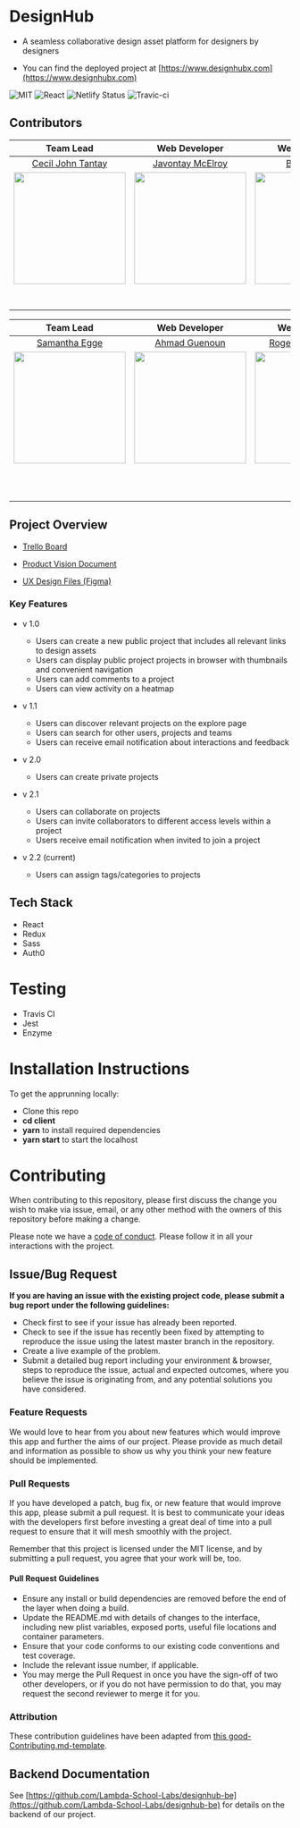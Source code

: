 # DesignHub

- A seamless collaborative design asset platform for designers by designers

- You can find the deployed project at [https://www.designhubx.com](https://www.designhubx.com)

![MIT](https://img.shields.io/packagist/l/doctrine/orm.svg)
![React](https://img.shields.io/badge/react-v16.7.0--alpha.2-blue.svg)
![Netlify Status](https://api.netlify.com/api/v1/badges/b5c4db1c-b10d-42c3-b157-3746edd9e81d/deploy-status)
![Travic-ci](https://travis-ci.com/Lambda-School-Labs/designhub-fe.svg?branch=master)

<!-- more info on using badges [here](https://github.com/badges/shields) -->

## Contributors

Team Lead|Web Developer|Web Developer|Web Developer|Web Developer|UX Designer|UX Designer|
:-:|:-:|:-:|:-:|:-:|:-:|:-:|
[Cecil John Tantay](https://github.com/cjbt)|[Javontay McElroy](https://github.com/javontaymcelroy)|[Bradley Ball](https://github.com/cacheup)|[Michael VanSleen](https://github.com/mansleen)|[Ian Belknap](https://github.com/ian84be)|[Landon Bassett](https://github.com/)|[Zeke Kooyer](https://github.com/) |
[<img src="https://avatars3.githubusercontent.com/u/8962594?s=460&v=4" width = "200" />](https://github.com/cjbt)|[<img src="https://avatars1.githubusercontent.com/u/46494741?s=460&v=4" width = "200" />](https://github.com/javontaymcelroy)|[<img src="https://avatars0.githubusercontent.com/u/42074251?s=460&v=4" width = "200" />](https://github.com/cacheup)|[<img src="https://avatars2.githubusercontent.com/u/40153979?s=460&v=4" width = "200" />](https://github.com/mansleen)|[<img src="https://avatars1.githubusercontent.com/u/45476409?s=460&v=4" width = "200" />](https://github.com/ian84be)|[<img src="https://media.licdn.com/dms/image/C5603AQHqVrGSQE3Z2g/profile-displayphoto-shrink_800_800/0?e=1573689600&v=beta&t=f4o8MuqMwqtGsc5x4Cs_y0h3yNgEELZJrRixwhXzroo" width = "200" />](https://github.com/) | [<img src="https://media.licdn.com/dms/image/C4E03AQFbK4vR_04iOg/profile-displayphoto-shrink_800_800/0?e=1573689600&v=beta&t=97iobcc6eDA_mVCCU-xLVv7LLxgA2atDN0mieGIYXXg" width = "200" />](https://github.com/) |
[<img src="https://github.com/favicon.ico" width="15"> ](https://github.com/cjbt)|[<img src="https://github.com/favicon.ico" width="15"> ](https://github.com/javontaymcelroy)|[<img src="https://github.com/favicon.ico" width="15"> ](https://github.com/cacheup)|[<img src="https://github.com/favicon.ico" width="15"> ](https://github.com/mansleen)|[<img src="https://github.com/favicon.ico" width="15"> ](https://github.com/ian84be)|[<img src="https://github.com/favicon.ico" width="15"> ](https://github.com/) | [<img src="https://github.com/favicon.ico" width="15"> ](https://github.com/) |
[<img src="https://static.licdn.com/sc/h/al2o9zrvru7aqj8e1x2rzsrca" width="15">](https://www.linkedin.com/in/cjtantay/) | [ <img src="https://static.licdn.com/sc/h/al2o9zrvru7aqj8e1x2rzsrca" width="15"> ](https://www.linkedin.com/in/javontay-mcelroy-663b81bb/) | [ <img src="https://static.licdn.com/sc/h/al2o9zrvru7aqj8e1x2rzsrca" width="15"> ](https://www.linkedin.com/) | [ <img src="https://static.licdn.com/sc/h/al2o9zrvru7aqj8e1x2rzsrca" width="15"> ](https://www.linkedin.com/in/michael-vansleen/) | [ <img src="https://static.licdn.com/sc/h/al2o9zrvru7aqj8e1x2rzsrca" width="15"> ](https://www.linkedin.com/in/ian-belknap/) | [ <img src="https://static.licdn.com/sc/h/al2o9zrvru7aqj8e1x2rzsrca" width="15"> ](https://www.linkedin.com/in/lantbas/) | [ <img src="https://static.licdn.com/sc/h/al2o9zrvru7aqj8e1x2rzsrca" width="15"> ](https://www.linkedin.com/in/zeke-kooyer-b30016aa/) |

Team Lead|Web Developer|Web Developer|Web Developer|Web Developer|Web Developer|Web Developer|UX Designer|
:-:|:-:|:-:|:-:|:-:|:-:|:-:|:-:|
[Samantha Egge](https://github.com/SamanthaEgge)|[Ahmad Guenoun](https://github.com/amguenoun)|[Roger McConkie Jr.](https://github.com/rogermcconkiejr)|[Tisha Holder](https://github.com/TishaHolder)|[Mohammad Tourjoman](https://github.com/mtourj)|[Shannon Reed](https://github.com/shanreed)|[Jenn Soderborg](https://github.com/jsoderborg7)|[Peter Noel](https://github.com/) |
[<img src="https://avatars0.githubusercontent.com/u/49916365?s=460&v=4" width = "200" />](https://github.com/SamanthaEgge)|[<img src="https://avatars2.githubusercontent.com/u/45905506?s=460&v=4" width = "200" />](https://github.com/amguenoun)|[<img src="https://avatars1.githubusercontent.com/u/41711405?s=460&v=4" width = "200" />](https://github.com/rogermcconkiejr)|[<img src="https://avatars3.githubusercontent.com/u/50963507?s=460&v=4" width = "200" />](https://github.com/TishaHolder)|[<img src="https://avatars0.githubusercontent.com/u/8114139?s=460&v=4" width = "200" />](https://github.com/mtourj)|[<img src="https://avatars2.githubusercontent.com/u/44705472?s=460&v=4" width = "200" />](https://github.com/shanreed) | [<img src="https://avatars3.githubusercontent.com/u/52469600?s=460&v=4" width = "200" />](https://github.com/jsoderborg7) | [<img src="https://media.licdn.com/dms/image/C4E03AQFbK4vR_04iOg/profile-displayphoto-shrink_800_800/0?e=1573689600&v=beta&t=97iobcc6eDA_mVCCU-xLVv7LLxgA2atDN0mieGIYXXg" width = "200" />](https://github.com/) |
[<img src="https://github.com/favicon.ico" width="15"> ](https://github.com/SamanthaEgge)|[<img src="https://github.com/favicon.ico" width="15"> ](https://github.com/amguenoun)|[<img src="https://github.com/favicon.ico" width="15"> ](https://github.com/rogermcconkiejr)|[<img src="https://github.com/favicon.ico" width="15"> ](https://github.com/TishaHolder)|[<img src="https://github.com/favicon.ico" width="15"> ](https://github.com/mtourj)|[<img src="https://github.com/favicon.ico" width="15"> ](https://github.com/shanreed) | [<img src="https://github.com/favicon.ico" width="15"> ](https://github.com/jsoderborg7) | [<img src="https://github.com/favicon.ico" width="15"> ](https://github.com/) |
[<img src="https://static.licdn.com/sc/h/al2o9zrvru7aqj8e1x2rzsrca" width="15">](https://www.linkedin.com/in/samantha-egge/) | [ <img src="https://static.licdn.com/sc/h/al2o9zrvru7aqj8e1x2rzsrca" width="15"> ](https://www.linkedin.com/in/) | [ <img src="https://static.licdn.com/sc/h/al2o9zrvru7aqj8e1x2rzsrca" width="15"> ](https://www.linkedin.com/in/roger-mcconkie-jr/) | [ <img src="https://static.licdn.com/sc/h/al2o9zrvru7aqj8e1x2rzsrca" width="15"> ](https://www.linkedin.com/in/tishaholder/) | [ <img src="https://static.licdn.com/sc/h/al2o9zrvru7aqj8e1x2rzsrca" width="15"> ](https://www.linkedin.com/in/mohammad-tourjoman-6b811259/) | [ <img src="https://static.licdn.com/sc/h/al2o9zrvru7aqj8e1x2rzsrca" width="15"> ](https://www.linkedin.com/in/shannonreedtechset5/) | [ <img src="https://static.licdn.com/sc/h/al2o9zrvru7aqj8e1x2rzsrca" width="15"> ](https://www.linkedin.com/in/jsoderborg7/) 
| [ <img src="https://static.licdn.com/sc/h/al2o9zrvru7aqj8e1x2rzsrca" width="15"> ](https://www.linkedin.com/in/peter-noel-263903116/) |

## Project Overview

- [Trello Board](https://trello.com/b/snkabWC1/design-hub)

- [Product Vision Document](https://www.notion.so/DesignHub-1eea155e6c6945babb35a52b5ebba865)

- [UX Design Files (Figma)](https://www.figma.com/file/JL7cFpGBVDCZhDNuw4fA6G/DesignHub_Production)

### Key Features

- v 1.0
	- Users can create a new public project that includes all relevant links to design assets
	- Users can display public project projects in browser with thumbnails and convenient navigation
	- Users can add comments to a project
	- Users can view activity on a heatmap

- v 1.1 
	- Users can discover relevant projects on the explore page
	- Users can search for other users, projects and teams
	- Users can receive email notification about interactions and feedback

- v 2.0
	- Users can create private projects

- v 2.1
	- Users can collaborate on projects
	- Users can invite collaborators to different access levels within a project
	- Users receive email notification when invited to join a project

- v 2.2 (current)
	- Users can assign tags/categories to projects

## Tech Stack

* React
* Redux
* Sass
* Auth0

# Testing

- Travis CI
- Jest
- Enzyme

# Installation Instructions

To get the apprunning locally:

* Clone this repo
* **cd client**
* **yarn** to install required dependencies
* **yarn start** to start the localhost

# Contributing

When contributing to this repository, please first discuss the change you wish to make via issue, email, or any other method with the owners of this repository before making a change.

Please note we have a [code of conduct](./CODE_OF_CONDUCT.md). Please follow it in all your interactions with the project.

## Issue/Bug Request
   
 **If you are having an issue with the existing project code, please submit a bug report under the following guidelines:**
 - Check first to see if your issue has already been reported.
 - Check to see if the issue has recently been fixed by attempting to reproduce the issue using the latest master branch in the repository.
 - Create a live example of the problem.
 - Submit a detailed bug report including your environment & browser, steps to reproduce the issue, actual and expected outcomes,  where you believe the issue is originating from, and any potential solutions you have considered.

### Feature Requests

We would love to hear from you about new features which would improve this app and further the aims of our project. Please provide as much detail and information as possible to show us why you think your new feature should be implemented.

### Pull Requests

If you have developed a patch, bug fix, or new feature that would improve this app, please submit a pull request. It is best to communicate your ideas with the developers first before investing a great deal of time into a pull request to ensure that it will mesh smoothly with the project.

Remember that this project is licensed under the MIT license, and by submitting a pull request, you agree that your work will be, too.

#### Pull Request Guidelines

- Ensure any install or build dependencies are removed before the end of the layer when doing a build.
- Update the README.md with details of changes to the interface, including new plist variables, exposed ports, useful file locations and container parameters.
- Ensure that your code conforms to our existing code conventions and test coverage.
- Include the relevant issue number, if applicable.
- You may merge the Pull Request in once you have the sign-off of two other developers, or if you do not have permission to do that, you may request the second reviewer to merge it for you.

### Attribution

These contribution guidelines have been adapted from [this good-Contributing.md-template](https://gist.github.com/PurpleBooth/b24679402957c63ec426).

## Backend Documentation

See [https://github.com/Lambda-School-Labs/designhub-be](https://github.com/Lambda-School-Labs/designhub-be) for details on the backend of our project.
